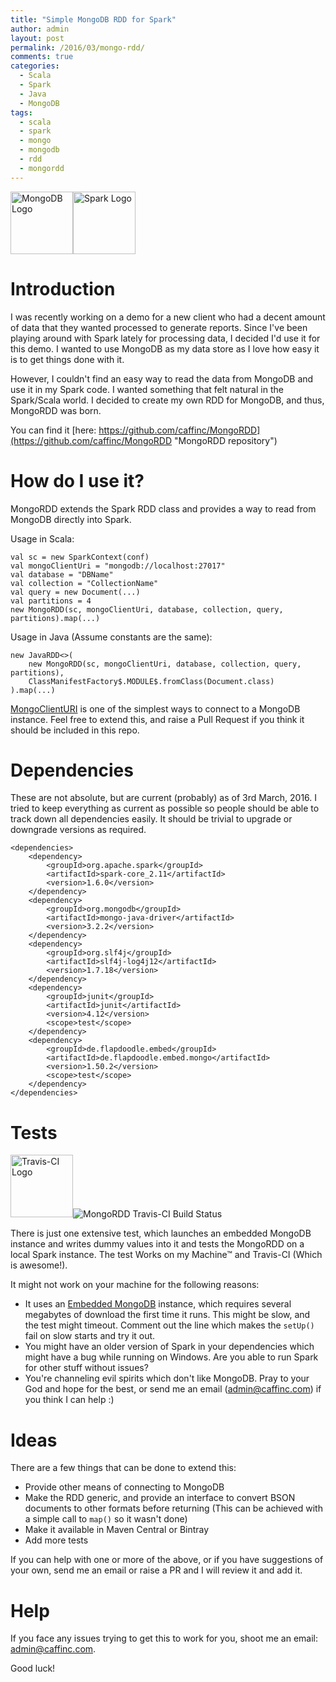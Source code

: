 ```yaml
---
title: "Simple MongoDB RDD for Spark" 
author: admin
layout: post
permalink: /2016/03/mongo-rdd/
comments: true
categories:
  - Scala
  - Spark
  - Java
  - MongoDB
tags:
  - scala
  - spark
  - mongo
  - mongodb
  - rdd
  - mongordd
---
```


<img src="https://www.mongodb.com/assets/MongoDB_Brand_Resources/MongoDB-Logo-7db53b4037f9953e9df4f694c758141fcfa022cee1d2ff50749d133d0b70b692.jpg" alt="MongoDB Logo" style="height: 100px"/><img src="http://spark.apache.org/images/spark-logo-trademark.png" alt="Spark Logo" style="height: 100px"/>

<h1>Introduction</h1>

I was recently working on a demo for a new client who had a decent amount of data that they wanted processed to generate reports. Since I've been playing around with Spark lately for processing data, I decided I'd use it for this demo. I wanted to use MongoDB as my data store as I love how easy it is to get things done with it.

However, I couldn't find an easy way to read the data from MongoDB and use it in my Spark code. I wanted something that felt natural in the Spark/Scala world. I decided to create my own RDD for MongoDB, and thus, MongoRDD was born.

You can find it [here: https://github.com/caffinc/MongoRDD](https://github.com/caffinc/MongoRDD "MongoRDD repository")

<h1>How do I use it?</h1>

MongoRDD extends the Spark RDD class and provides a way to read from MongoDB directly into Spark.

Usage in Scala:
	
	val sc = new SparkContext(conf)
	val mongoClientUri = "mongodb://localhost:27017"
	val database = "DBName"
	val collection = "CollectionName"
	val query = new Document(...)
	val partitions = 4
	new MongoRDD(sc, mongoClientUri, database, collection, query, partitions).map(...)

Usage in Java (Assume constants are the same):
	
	new JavaRDD<>(
        new MongoRDD(sc, mongoClientUri, database, collection, query, partitions),
	    ClassManifestFactory$.MODULE$.fromClass(Document.class)
    ).map(...)

[MongoClientURI](https://docs.mongodb.org/manual/reference/connection-string/ "Mongo Connection String") is one of the simplest ways to connect to a MongoDB instance. Feel free to extend this, and raise a Pull Request if you think it should be included in this repo.

<h1>Dependencies</h1>

These are not absolute, but are current (probably) as of 3rd March, 2016. I tried to keep everything as current as possible so people should be able to track down all dependencies easily. It should be trivial to upgrade or downgrade versions as required.

    <dependencies>
        <dependency>
            <groupId>org.apache.spark</groupId>
            <artifactId>spark-core_2.11</artifactId>
            <version>1.6.0</version>
        </dependency>
        <dependency>
            <groupId>org.mongodb</groupId>
            <artifactId>mongo-java-driver</artifactId>
            <version>3.2.2</version>
        </dependency>
        <dependency>
            <groupId>org.slf4j</groupId>
            <artifactId>slf4j-log4j12</artifactId>
            <version>1.7.18</version>
        </dependency>
        <dependency>
            <groupId>junit</groupId>
            <artifactId>junit</artifactId>
            <version>4.12</version>
            <scope>test</scope>
        </dependency>
        <dependency>
            <groupId>de.flapdoodle.embed</groupId>
            <artifactId>de.flapdoodle.embed.mongo</artifactId>
            <version>1.50.2</version>
            <scope>test</scope>
        </dependency>
    </dependencies>

<h1>Tests</h1>

<img src="https://cdn.travis-ci.com/images/travis-mascot-150-3791701416eeee8479e23fe4bb7edf4f.png" alt="Travis-CI Logo" style="height: 100px"/><img src="https://travis-ci.org/caffinc/MongoRDD.svg?branch=master" alt="MongoRDD Travis-CI Build Status"/>

There is just one extensive test, which launches an embedded MongoDB instance and writes dummy values into it and tests the MongoRDD on a local Spark instance. The test Works on my Machine™ and Travis-CI (Which is awesome!).

It might not work on your machine for the following reasons:

* It uses an [Embedded MongoDB](https://github.com/flapdoodle-oss/de.flapdoodle.embed.mongo) instance, which requires several megabytes of download the first time it runs. This might be slow, and the test might timeout. Comment out the line which makes the `setUp()` fail on slow starts and try it out.
* You might have an older version of Spark in your dependencies which might have a bug while running on Windows. Are you able to run Spark for other stuff without issues?
* You're channeling evil spirits which don't like MongoDB. Pray to your God and hope for the best, or send me an email (admin@caffinc.com) if you think I can help :)

<h1>Ideas</h1>

There are a few things that can be done to extend this:

* Provide other means of connecting to MongoDB
* Make the RDD generic, and provide an interface to convert BSON documents to other formats before returning (This can be achieved with a simple call to `map()` so it wasn't done)
* Make it available in Maven Central or Bintray
* Add more tests

If you can help with one or more of the above, or if you have suggestions of your own, send me an email or raise a PR and I will review it and add it.

<h1>Help</h1>

If you face any issues trying to get this to work for you, shoot me an email: admin@caffinc.com.

Good luck!
